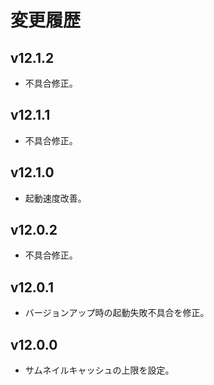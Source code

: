 # 変更履歴

## v12.1.2
* 不具合修正。

## v12.1.1
* 不具合修正。

## v12.1.0
* 起動速度改善。

## v12.0.2
* 不具合修正。

## v12.0.1
* バージョンアップ時の起動失敗不具合を修正。

## v12.0.0
* サムネイルキャッシュの上限を設定。
